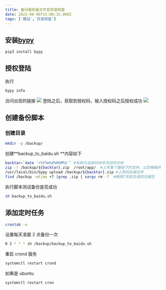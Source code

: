 ```yaml
---
title: 备份服务器文件至百度网盘
date: 2022-08-06T15:00:32.000Z
tags: ['建站','百度网盘']
---
```

  
## 安装[bypy](https://github.com/houtianze/bypy)

```python
pip3 install bypy
```

## 授权登陆

执行

```bash
bypy info
```

访问出现的链接
![](images/FoWNPi_0e8k49CPBb_YCExmnAYx6.png)
登陆之后，获取到授权码，输入授权码之后授权成功
![](images/Fki5CdVsK7z1BPQZxO3ZAqoGyWmn.png)

## 创建备份脚本

### 创建目录

```bash
mkdir -p /backup/
```

创建**backup_to_baidu.sh **内容如下

```bash
backtar=`date '+%Y%m%d%H%M%S'` #名称为当前时间年月日时分秒
zip -r /backup/${backtar}.zip  /root/app/  #上传某个路径下的文件，以空格隔开，可以添加多个
/usr/local/bin/bypy upload /backup/${backtar}.zip #上传的压缩文件
find /backup -mtime +7 |grep .zip | xargs rm -f  #删除7天前生成的压缩包
```

执行脚本测试备份是否成功

```bash
sh backup_to_baidu.sh
```

## 添加定时任务

```bash
crontab -e
```

设置每天凌晨 2 点备份一次

```bash
0 2 * * * sh /backup/backup_to_baidu.sh
```

重启 crond 服务

```bash
systemctl restart crond
```

如果是 ubuntu

```bash
systemctl restart cron
```